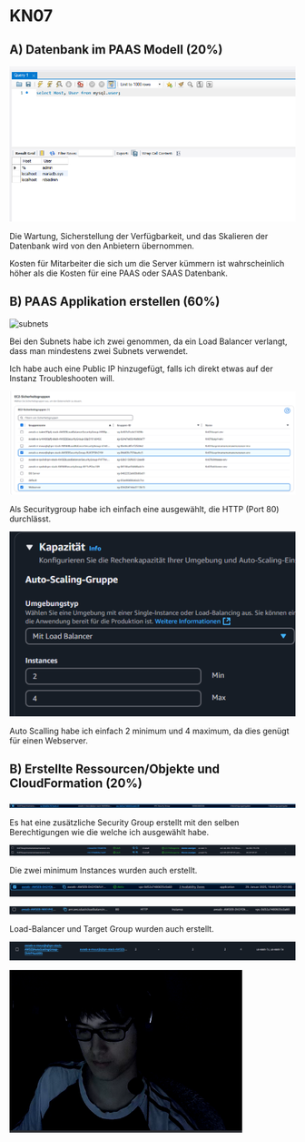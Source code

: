 # KN07

## A) Datenbank im PAAS Modell (20%)

![mysqlworkbenchquery](media/mysqlworkbenchquery.png)

Die Wartung, Sicherstellung der Verfügbarkeit, und das Skalieren der Datenbank wird von den Anbietern übernommen.

Kosten für Mitarbeiter die sich um die Server kümmern ist wahrscheinlich höher als die Kosten für eine PAAS oder SAAS Datenbank.

## B) PAAS Applikation erstellen (60%)

![subnets](image.png)

Bei den Subnets habe ich zwei genommen, da ein Load Balancer verlangt, dass man mindestens zwei Subnets verwendet.

Ich habe auch eine Public IP hinzugefügt, falls ich direkt etwas auf der Instanz Troubleshooten will.

![Securitygroup](media/Securitygroup.png)

Als Securitygroup habe ich einfach eine ausgewählt, die HTTP (Port 80) durchlässt.

![auto-scaling](media/auto-scaling.png)

Auto Scalling habe ich einfach 2 minimum und 4 maximum, da dies genügt für einen Webserver.

## B) Erstellte Ressourcen/Objekte und CloudFormation (20%)

![securitygroup2](media/securitygroup2.png)

Es hat eine zusätzliche Security Group erstellt mit den selben Berechtigungen wie die welche ich ausgewählt habe.

![instances](media/instances.png)

Die zwei minimum Instances wurden auch erstellt.

![load-balancer-created](media/load-balancer-created.png)

![target-group](media/target-group.png)

Load-Balancer und Target Group wurden auch erstellt.

![auto-scaling-created](media/auto-scaling-created.png)

![.](media/easteregg.png)
